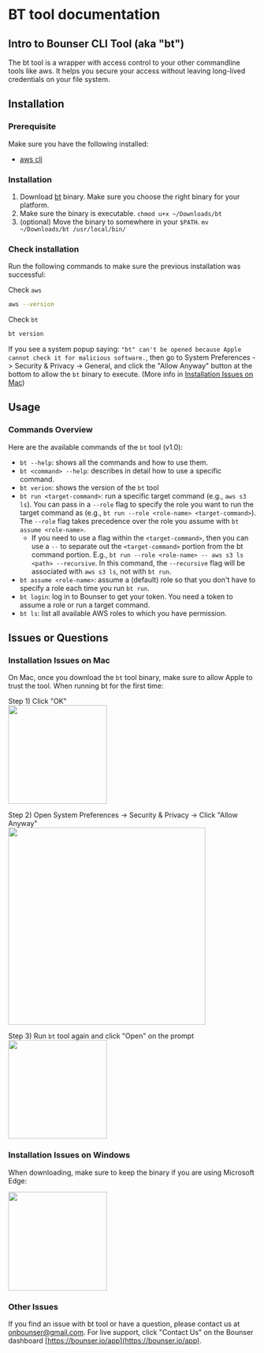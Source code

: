 # BT tool documentation

## Intro to Bounser CLI Tool (aka "bt")

The bt tool is a wrapper with access control to your other commandline tools like aws. It helps you secure your access without leaving long-lived credentials on your file system.

## Installation
### Prerequisite

Make sure you have the following installed:

* [aws cli](https://docs.aws.amazon.com/cli/latest/userguide/getting-started-install.html)


### Installation
1. Download [bt](https://bounser.io/app/bt_tool) binary. Make sure you choose the right binary for your platform.
2. Make sure the binary is executable. `chmod u+x ~/Downloads/bt`
3. (optional) Move the binary to somewhere in your `$PATH`. `mv ~/Downloads/bt /usr/local/bin/`


### Check installation

Run the following commands to make sure the previous installation was successful:

Check `aws`
```bash
aws --version
```

Check `bt`
```bash
bt version
```

If you see a system popup saying: `"bt" can't be opened because Apple cannot check it for malicious software.`, then go to System Preferences -> Security & Privacy -> General, and click the "Allow Anyway" button at the bottom to allow the `bt` binary to execute. (More info in [Installation Issues on Mac](#installation-issues-on-mac))

## Usage
### Commands Overview

Here are the available commands of the `bt` tool (v1.0):

* `bt --help`: shows all the commands and how to use them.
* `bt <command> --help`: describes in detail how to use a specific command.
* `bt verion`: shows the version of the `bt` tool
* `bt run <target-command>`: run a specific target command (e.g., `aws s3 ls`). You can pass in a `--role` flag to specify the role you want to run the target command as (e.g., `bt run --role <role-name> <target-command>`). The `--role` flag takes precedence over the role you assume with `bt assume <role-name>`.
    * If you need to use a flag within the `<target-command>`, then you can use a `--` to separate out the `<target-command>` portion from the bt command portion. E.g., `bt run --role <role-name> -- aws s3 ls <path> --recursive`. In this command, the `--recursive` flag will be associated with `aws s3 ls`, not with `bt run`.
* `bt assume <role-name>`: assume a (default) role so that you don't have to specify a role each time you run `bt run`.
* `bt login`: log in to Bounser to get your token. You need a token to assume a role or run a target command.
* `bt ls`: list all available AWS roles to which you have permission.


## Issues or Questions

### Installation Issues on Mac
On Mac, once you download the `bt` tool binary, make sure to allow Apple to trust the tool. When running bt for the first time:

Step 1) Click "OK"
<br>
<img src="https://bounser-assets.s3.us-west-2.amazonaws.com/bt_m1_notice1.png" width="200">

Step 2) Open System Preferences -> Security & Privacy -> Click "Allow Anyway"
<br>
<img src="https://bounser-assets.s3.us-west-2.amazonaws.com/bt_m1_notice2.png" width="400">

Step 3) Run `bt` tool again and click "Open" on the prompt
<br>
<img src="https://bounser-assets.s3.us-west-2.amazonaws.com/bt_m1_notice3.png" width="200">


### Installation Issues on Windows
When downloading, make sure to keep the binary if you are using Microsoft Edge:

<img src="https://bounser-assets.s3.us-west-2.amazonaws.com/bt_keep_on_edge.png" width="200">


### Other Issues

If you find an issue with bt tool or have a question, please contact us at onbounser@gmail.com. For live support, click "Contact Us" on the Bounser dashboard [https://bounser.io/app](https://bounser.io/app).
